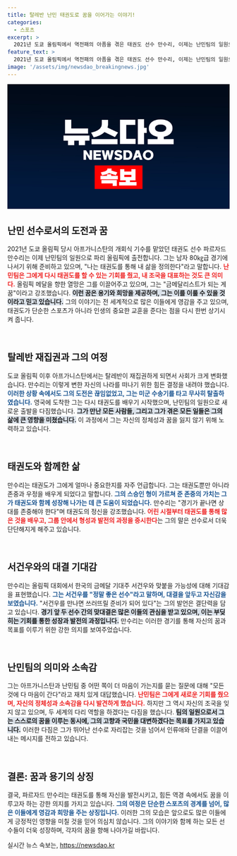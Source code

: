 ```yaml
---
title: 탈레반 난민 태권도로 꿈을 이어가는 이야기!
categories:
  - 스포츠
excerpt: >
  2021년 도쿄 올림픽에서 역전패의 아픔을 겪은 태권도 선수 만수리, 이제는 난민팀의 일원으로 메달을 향한 도전이 시작된다! 서건우를 만나면 반드시 이길 것이라는 자신감으로 가득한 그의 이야기, 궁금하지 않으신가요?
feature_text: >
  2021년 도쿄 올림픽에서 역전패의 아픔을 겪은 태권도 선수 만수리, 이제는 난민팀의 일원으로 메달을 향한 도전이 시작된다! 서건우를 만나면 반드시 이길 것이라는 자신감으로 가득한 그의 이야기, 궁금하지 않으신가요?
image: '/assets/img/newsdao_breakingnews.jpg'
---
```


<p><img src="/assets/img/newsdao_breakingnews.jpg" alt="firstkoreanews 속보" /></p>

<h2 data-ke-size="size26">난민 선수로서의 도전과 꿈</h2>

<p data-ke-size="size16">2021년 도쿄 올림픽 당시 아프가니스탄의 개회식 기수를 맡았던 태권도 선수 파르자드 만수리는 이제 난민팀의 일원으로 파리 올림픽에 출전합니다. 그는 남자 80㎏급 경기에 나서기 위해 준비하고 있으며, "나는 태권도를 통해 내 삶을 정의한다"라고 말합니다. <b><span style="color: #ee2323;">난민팀은 그에게 다시 태권도를 할 수 있는 기회를 줬고, 내 조국을 대표하는 것도 큰 의미다.</span></b> 올림픽 메달을 향한 열망은 그를 이끌어주고 있으며, 그는 "금메달리스트가 되는 게 꿈"이라고 강조했습니다. <b><span style="background-color: #21538527;">이런 꿈은 용기와 희망을 제공하며, 그는 이를 이룰 수 있을 것이라고 믿고 있습니다.</span></b> 그의 이야기는 전 세계적으로 많은 이들에게 영감을 주고 있으며, 태권도가 단순한 스포츠가 아니라 인생의 중요한 교훈을 준다는 점을 다시 한번 상기시켜 줍니다.</p>

<p data-ke-size="size16">&nbsp;</p>

<h2 data-ke-size="size26">탈레반 재집권과 그의 여정</h2>

<p data-ke-size="size16">도쿄 올림픽 이후 아프가니스탄에서는 탈레반이 재집권하게 되면서 사회가 크게 변화했습니다. 만수리는 이렇게 변한 자신의 나라를 떠나기 위한 힘든 결정을 내려야 했습니다. <b><span style="color: #1a5490;">이러한 상황 속에서도 그의 도전은 끊임없었고, 그는 미군 수송기를 타고 무사히 탈출하였습니다.</span></b> 영국에 도착한 그는 다시 태권도를 배우기 시작했으며, 난민팀의 일원으로 새로운 출발을 다짐했습니다. <b><span style="background-color: #21538527;">그가 만난 모든 사람들, 그리고 그가 겪은 모든 일들은 그의 삶에 큰 영향을 미쳤습니다.</span></b> 이 과정에서 그는 자신의 정체성과 꿈을 잃지 않기 위해 노력하고 있습니다.</p>

<p data-ke-size="size16">&nbsp;</p>

<h2 data-ke-size="size26">태권도와 함께한 삶</h2>

<p data-ke-size="size16">만수리는 태권도가 그에게 얼마나 중요한지를 자주 언급합니다. 그는 태권도뿐만 아니라 존중과 우정을 배우게 되었다고 말합니다. <b><span style="color: #1a5490;">그의 스승인 형이 가르쳐 준 존중의 가치는 그가 태권도와 함께 성장해 나가는 데 큰 도움이 되었습니다.</span></b> 만수리는 "경기가 끝나면 상대를 존중해야 한다"며 태권도의 정신을 강조했습니다. <b><span style="color: #ee2323;">어린 시절부터 태권도를 통해 많은 것을 배우고, 그룹 안에서 형성과 발전의 과정을 중시한다</span></b>는 그의 말은 선수로서 더욱 단단해지게 해주고 있습니다.</p>

<p data-ke-size="size16">&nbsp;</p>

<h2 data-ke-size="size26">서건우와의 대결 기대감</h2>

<p data-ke-size="size16">만수리는 올림픽 대회에서 한국의 금메달 기대주 서건우와 맞붙을 가능성에 대해 기대감을 표현했습니다. <b><span style="color: #1a5490;">그는 서건우를 "정말 좋은 선수"라고 말하며, 대결을 앞두고 자신감을 보였습니다.</span></b> "서건우를 만나면 쓰러뜨릴 준비가 되어 있다"는 그의 발언은 결단력을 담고 있습니다. <b><span style="background-color: #21538527;">경기 앞 두 선수 간의 맞대결은 많은 이들의 관심을 받고 있으며, 이는 부딪히는 기회를 통한 성장과 발전의 과정입니다.</span></b> 만수리는 이러한 경기를 통해 자신의 꿈과 목표를 이루기 위한 강한 의지를 보여주었습니다.</p>

<p data-ke-size="size16">&nbsp;</p>

<h2 data-ke-size="size26">난민팀의 의미와 소속감</h2>

<p data-ke-size="size16">그는 아프가니스탄과 난민팀 중 어떤 쪽이 더 마음이 가는지를 묻는 질문에 대해 "모든 것에 다 마음이 간다"라고 재치 있게 대답했습니다. <b><span style="color: #ee2323;">난민팀은 그에게 새로운 기회를 줬으며, 자신의 정체성과 소속감을 다시 발견하게 했습니다.</span></b> 하지만 그 역시 자신의 조국을 잊지 않고 있으며, 두 세계의 다리 역할을 하겠다는 다짐을 했습니다. <b><span style="background-color: #21538527;">팀의 일원으로서 그는 스스로의 꿈을 이루는 동시에, 그의 고향과 국민을 대변하겠다는 목표를 가지고 있습니다.</span></b> 이러한 다짐은 그가 뛰어난 선수로 자리잡는 것을 넘어서 인류애와 단결을 이끌어내는 메시지를 전하고 있습니다.</p>

<p data-ke-size="size16">&nbsp;</p>

<h2 data-ke-size="size26">결론: 꿈과 용기의 상징</h2>

<p data-ke-size="size16">결국, 파르자드 만수리는 태권도를 통해 자신을 발전시키고, 힘든 역경 속에서도 꿈을 이루고자 하는 강한 의지를 가지고 있습니다. <b><span style="color: #1a5490;">그의 여정은 단순한 스포츠의 경계를 넘어, 많은 이들에게 영감과 희망을 주는 상징입니다.</span></b> 이러한 그의 모습은 앞으로도 많은 이들에게 긍정적인 영향을 미칠 것을 믿어 의심치 않습니다. 그의 이야기와 함께 하는 모든 선수들이 더욱 성장하며, 각자의 꿈을 향해 나아가길 바랍니다.</p>
실시간 뉴스 속보는, <a href="https://newsdao.kr" rel="dofollow">https://newsdao.kr</a>



